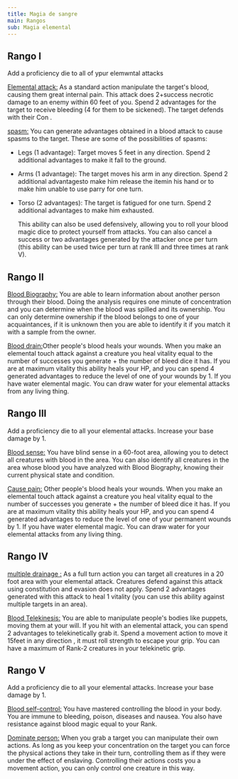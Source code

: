 ```yaml
---
title: Magia de sangre
main: Rangos
sub: Magia elemental
---
```


## Rango I

Add a proficiency die to all of ypur elemwntal attacks

<u>Elemental attack:</u> As a standard action manipulate the target's blood, causing them great internal pain. This attack does 2+success necrotic damage to an enemy within 60 feet of you. Spend 2 advantages for the target to receive bleeding (4 for them to be sickened). The target defends with their Con .

<u>spasm:</u> You can generate advantages obtained in a blood attack to cause spasms to the target. These are some of the possibilities of spasms: 

- Legs (1 advantage): Target moves 5 feet in any direction. Spend 2 additional advantages to make it fall to the ground.

- Arms (1 advantage): The target moves his arm in any direction. Spend 2 additional advantagesto make him release the itemin his hand or to make him unable to use parry for one turn.

- Torso (2 advantages): The target is fatigued for one turn. Spend 2 additional advantages to make him exhausted.

  This ability can also be used defensively, allowing you to roll your blood magic dice to protect yourself from attacks. You can also cancel a success or two advantages generated by the attacker once per turn (this ability can be used twice per turn at rank III and three times at rank V).

## Rango II

<u>Blood Biography:</u> You are able to learn information about another person through their blood. Doing the analysis requires one minute of concentration and you can determine when the blood was spilled and its ownership. You can only determine ownership if the blood belongs to one of your acquaintances, if it is unknown then you are able to identify it if you match it with a sample from the owner.

<u>Blood drain:</u>Other people's blood heals your wounds. When you make an elemental touch attack against a creature you heal vitality equal to the number of successes you generate + the number of bleed dice it has. If you are at maximum vitality this ability heals your HP, and you can spend 4 generated advantages to reduce the level of one of your wounds by 1. If you have water elemental magic. You can draw water for your elemental attacks from any living thing.

## Rango III

Add a proficiency die to all your elemental attacks. Increase your base damage by 1.

<u>Blood sense:</u> You have blind sense in a 60-foot area, allowing you to detect all creatures with blood in the area. You can also identify all creatures in the area whose blood you have analyzed with Blood Biography, knowing their current physical state and condition.

<u>Cause pain:</u> Other people's blood heals your wounds. When you make an elemental touch attack against a creature you heal vitality equal to the number of successes you generate + the number of bleed dice it has. If you are at maximum vitality this ability heals your HP, and you can spend 4 generated advantages to reduce the level of one of your permanent wounds by 1. If you have water elemental magic. You can draw water for your elemental attacks from any living thing.

## Rango IV

<u>multiple drainage :</u>  As a full turn action you can target all creatures in a 20 foot area with your elemental attack. Creatures defend against this attack using constitution and evasion does not apply. Spend 2 advantages generated with this attack to heal 1 vitality (you can use this ability against multiple targets in an area).

<u>Blood Telekinesis:</u> You are able to manipulate people's bodies like puppets, moving them at your will. If you hit with an elemental attack, you can spend 2 advantages to telekinetically grab it. Spend a movement action to move it 15feet in any direction , it must roll strength to escape your grip. You can have a maximum of Rank-2 creatures in your telekinetic grip.

## Rango V 

Add a proficiency die to all your elemental attacks. Increase your base damage by 1.

<u>Blood self-control:</u> You have mastered controlling the blood in your body. You are immune to bleeding, poison, diseases and nausea. You also have resistance against blood magic equal to your Rank.

<u>Dominate person:</u> When you grab a target you can manipulate their own actions. As long as you keep your concentration on the target you can force the physical actions they take in their turn, controlling them as if they were under the effect of enslaving. Controlling their actions costs you a movement action, you can only control one creature in this way.

